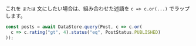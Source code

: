 これを `または` 文にしたい場合は、組み合わせた述語を `c => c.or(...)` でラップします。

```js
const posts = await DataStore.query(Post, c => c.or(
  c => c.rating("gt", 4).status("eq", PostStatus.PUBLISHED)
));
```
